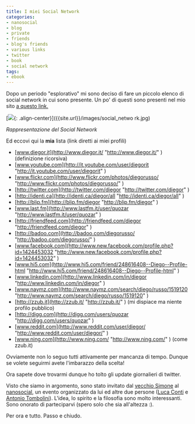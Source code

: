 ```yaml
---
title: I miei Social Network
categories:
- nanosocial
- blog
- private
- friends
- blog's friends
- various links
- twitter
- book
- social network
tags:
- ebook
---
```

Dopo un periodo "esplorativo" mi sono deciso di fare un piccolo elenco di
social network in cui sono presente. Un po' di questi sono presenti nel mio
sito [a questo link.](http://www.diegor.it/home/social_network.html
"http://www.diegor.it/home/social_network.html" )

[![]({{site.url}}/images/social_network.jpg){: .align-center}]({{site.url}}/images/social_netwo
rk.jpg)

_Rappresentazione del Social Network_

  
Ed eccovi qui la **mia** lista (link diretti ai miei profili)

  * [www.diegor.it](http://www.diegor.it/ "http://www.diegor.it/" ) (definizione ricorsiva)
  * [www.youtube.com](http://it.youtube.com/user/diegorit "http://it.youtube.com/user/diegorit" )
  * [www.flickr.com](http://www.flickr.com/photos/diegorusso/ "http://www.flickr.com/photos/diegorusso/" )
  * [http://twitter.com](http://twitter.com/diegor "http://twitter.com/diegor" )
  * [http://identi.ca](http://identi.ca/diegor/all "http://identi.ca/diegor/all" )
  * [http://blip.fm](http://blip.fm/diegor "http://blip.fm/diegor" )
  * [www.last.fm](http://www.lastfm.it/user/quozar "http://www.lastfm.it/user/quozar" )
  * [http://friendfeed.com](http://friendfeed.com/diegor "http://friendfeed.com/diegor" )
  * [http://badoo.com](http://badoo.com/diegorusso/ "http://badoo.com/diegorusso/" )
  * [www.facebook.com](http://www.new.facebook.com/profile.php?id=1424453032 "http://www.new.facebook.com/profile.php?id=1424453032" )
  * [www.hi5.com](http://www.hi5.com/friend/248616408--Diego--Profile-html "http://www.hi5.com/friend/248616408--Diego--Profile-html" )
  * [www.linkedin.com](http://www.linkedin.com/in/diegor "http://www.linkedin.com/in/diegor" )
  * [www.naymz.com](http://www.naymz.com/search/diego/russo/1519120 "http://www.naymz.com/search/diego/russo/1519120" )
  * [http://zzub.it](http://zzub.it/ "http://zzub.it/" ) (mi dispiace ma niente profilo pubblico)
  * [http://digg.com](http://digg.com/users/quozar "http://digg.com/users/quozar" )
  * [www.reddit.com](http://www.reddit.com/user/diegor/ "http://www.reddit.com/user/diegor/" )
  * [www.ning.com](http://www.ning.com/ "http://www.ning.com/" ) (come zzub.it)
  

Ovviamente non lo seguo tutti attivamente per mancanza di tempo. Dunque se
volete seguirmi avete l'imbarazzo della scelta!

Ora sapete dove trovarmi dunque ho tolto gli update giornalieri di twitter.

Visto che siamo in argomento, sono stato invitato dal [vecchio
Simone](http://ubuntista.wordpress.com/ "http://ubuntista.wordpress.com/" ) al
[nanosocial](http://www.nanosocial.org/ "http://www.nanosocial.org/" ), un
evento organizzato da lui ed altre due persone ([Luca
Conti](http://www.pandemia.info/ "http://www.pandemia.info/" ) e [Antonio
Tombolini](http://antoniotombolini.simplicissimus.it/
"http://antoniotombolini.simplicissimus.it/" )). L'idea, lo spirito e la
filosofia sono molto interessanti. Sono onorato di parteciparvi (spero solo
che sia all'altezza :).

Per ora e tutto. Passo e chiudo.

